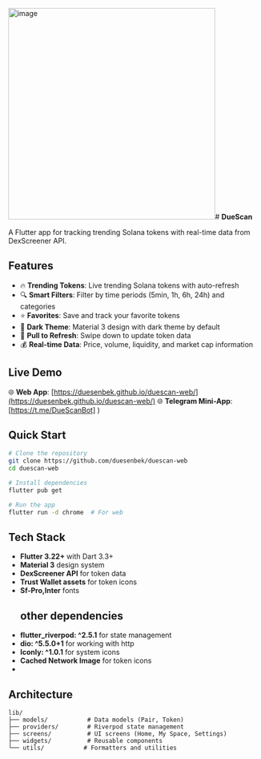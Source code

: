 <img width="413" height="422" alt="image" src="https://github.com/user-attachments/assets/facf7751-2af4-443c-b87d-a792a6f7abb1" /># **DueScan**

A Flutter app for tracking trending Solana tokens with real-time data from DexScreener API.

## Features

- 🔥 **Trending Tokens**: Live trending Solana tokens with auto-refresh
- 🔍 **Smart Filters**: Filter by time periods (5min, 1h, 6h, 24h) and categories
- ⭐ **Favorites**: Save and track your favorite tokens
- 🌙 **Dark Theme**: Material 3 design with dark theme by default
- 📱 **Pull to Refresh**: Swipe down to update token data
- 💰 **Real-time Data**: Price, volume, liquidity, and market cap information

## Live Demo

🌐 **Web App**: [https://duesenbek.github.io/duescan-web/](https://duesenbek.github.io/duescan-web/)
🌐 **Telegram Mini-App**:[https://t.me/DueScanBot]
)

## Quick Start

```bash
# Clone the repository
git clone https://github.com/duesenbek/duescan-web
cd duescan-web

# Install dependencies
flutter pub get

# Run the app
flutter run -d chrome  # For web

```

## Tech Stack

- **Flutter 3.22+** with Dart 3.3+
- **Material 3** design system
- **DexScreener API** for token data
- **Trust Wallet assets** for token icons
- **Sf-Pro,Inter** fonts
  ## other dependencies
- **flutter_riverpod: ^2.5.1** for state management
- **dio: ^5.5.0+1** for working with http 
- **Iconly: ^1.0.1** for system icons
- **Cached Network Image** for token icons
- 
## Architecture

```
lib/
├── models/           # Data models (Pair, Token)
├── providers/        # Riverpod state management
├── screens/          # UI screens (Home, My Space, Settings)
├── widgets/          # Reusable components
└── utils/           # Formatters and utilities
```


